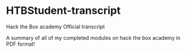 # HTBStudent-transcript
Hack the Box academy Official transcript

A summary of all of my completed modules on hack the box academy in PDF format!
